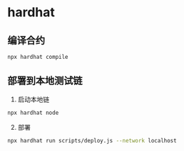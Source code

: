 # hardhat

## 编译合约
```bash
npx hardhat compile
```

## 部署到本地测试链

1. 启动本地链

```bash
npx hardhat node
```

2. 部署

```bash
npx hardhat run scripts/deploy.js --network localhost
```

